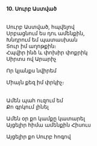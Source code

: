 **10. Սուրբ Աստված**

\
Սուրբ Աստված, հպվելով
\
Սրբացնում ես դու ամենքին,
\
Խնդրում եմ պատասխան
\
Տուր իմ աղոթքին։
\
Հպվիր ինձ և փոխիր փոքրիկ
\
Սիրտս ով Արարիչ

Որ կյանքս նվիրեմ

Միայն քեզ իմ փրկիչ։

\
Ամեն պահ ուզում եմ
\
Քո գրկում լինել

Ամեն օր քո կամքը կատարել
\
Այցելիր հիմա ամենքին Հիսուս

Այցելիր քո Սուրբ հոգով
